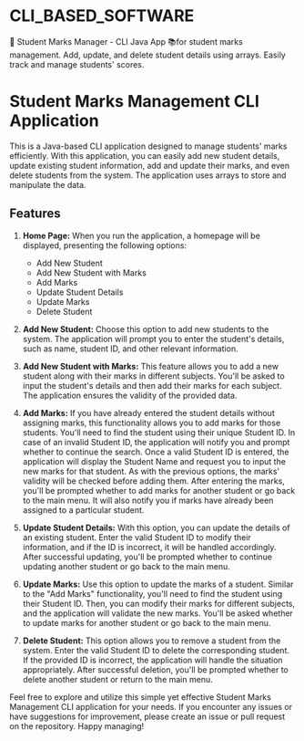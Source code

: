 # CLI_BASED_SOFTWARE
🚀 Student Marks Manager - CLI Java App 📚for student marks management. Add, update, and delete student details using arrays. Easily track and manage students' scores.
# Student Marks Management CLI Application

This is a Java-based CLI application designed to manage students' marks efficiently.
With this application, you can easily add new student details, update existing student information, add and update their marks,
and even delete students from the system. The application uses arrays to store and manipulate the data.

## Features

1. **Home Page:**
   When you run the application, a homepage will be displayed, presenting the following options:
   - Add New Student
   - Add New Student with Marks
   - Add Marks
   - Update Student Details
   - Update Marks
   - Delete Student

2. **Add New Student:**
   Choose this option to add new students to the system. The application will prompt you to enter the student's details,
   such as name, student ID, and other relevant information.

4. **Add New Student with Marks:**
   This feature allows you to add a new student along with their marks in different subjects.
    You'll be asked to input the student's details and then add their marks for each subject. The application ensures the validity of the provided data.

6. **Add Marks:**
   If you have already entered the student details without assigning marks, this functionality allows you to add marks for those students.
   You'll need to find the student using their unique Student ID. In case of an invalid Student ID, the application will notify you and prompt
   whether to continue the search. Once a valid Student ID is entered, the application will display the Student Name and request you to input the new marks
   for that student. As with the previous options, the marks' validity will be checked before adding them.
   After entering the marks, you'll be prompted whether to add marks for another student or go back to the main menu.
   It will also notify you if marks have already been assigned to a particular student.

8. **Update Student Details:**
   With this option, you can update the details of an existing student. Enter the valid Student ID to modify their information, and if the ID is incorrect,
   it will be handled accordingly. After successful updating, you'll be prompted whether to continue updating another student or go back to the main menu.

10. **Update Marks:**
Use this option to update the marks of a student. Similar to the "Add Marks" functionality,
you'll need to find the student using their Student ID. Then, you can modify their marks for different subjects,
and the application will validate the new marks. You'll be asked whether to update marks for another student or go back to the main menu.

12. **Delete Student:**
This option allows you to remove a student from the system. Enter the valid Student ID to delete the corresponding student.
If the provided ID is incorrect, the application will handle the situation appropriately.
After successful deletion, you'll be prompted whether to delete another student or return to the main menu.

Feel free to explore and utilize this simple yet effective Student Marks Management CLI application for your needs. 
If you encounter any issues or have suggestions for improvement, please create an issue or pull request on the repository. Happy managing!
